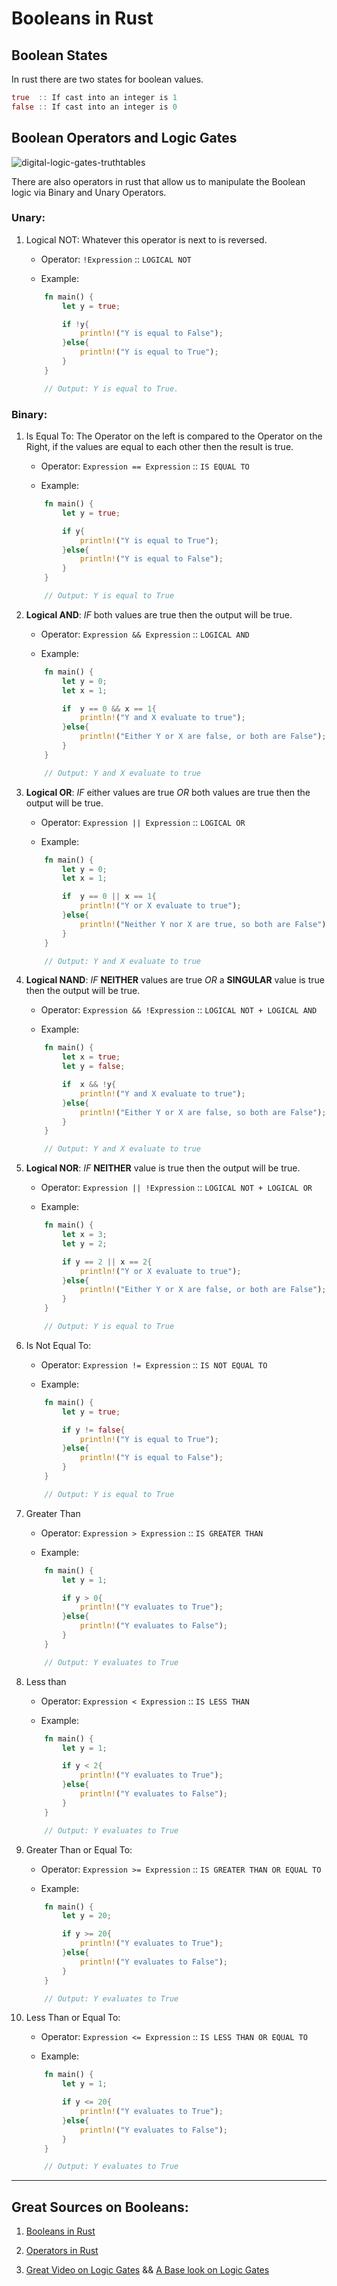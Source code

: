 # Booleans in Rust

## Boolean States

In rust there are two states for boolean values.

```Rust
true  :: If cast into an integer is 1
false :: If cast into an integer is 0
```

## Boolean Operators and Logic Gates

![digital-logic-gates-truthtables](https://instrumentationtools.com/wp-content/uploads/2017/07/instrumentationtools.com_digital-logic-gates-truthtables.png)

There are also operators in rust that allow us to manipulate the Boolean logic via Binary and Unary Operators.

### **Unary:**

1. Logical NOT: Whatever this operator is next to is reversed.

    * Operator: ``` !Expression ``` :: ``` LOGICAL NOT ```

    * Example:

    ``` Rust
        fn main() {
            let y = true;

            if !y{
                println!("Y is equal to False");
            }else{
                println!("Y is equal to True");
            }
        }

        // Output: Y is equal to True.
    ```

### **Binary:**

1. Is Equal To: The Operator on the left is compared to the Operator on the Right, if the values are equal to each other then the result is true.

    * Operator:  ``` Expression == Expression ``` :: ``` IS EQUAL TO ```

    * Example:

    ``` Rust
        fn main() {
            let y = true;

            if y{
                println!("Y is equal to True");
            }else{
                println!("Y is equal to False");
            }
        }

        // Output: Y is equal to True
    ```

2. **Logical AND**: *IF* both values are true then the output will be true.

    * Operator: ``` Expression && Expression ``` :: ``` LOGICAL AND ```

    * Example:

    ``` Rust
        fn main() {
            let y = 0;
            let x = 1;

            if  y == 0 && x == 1{
                println!("Y and X evaluate to true");
            }else{
                println!("Either Y or X are false, or both are False");
            }
        }

        // Output: Y and X evaluate to true
    ```

3. **Logical OR**: *IF* either values are true *OR* both values are true then the output will be true.

    * Operator: ``` Expression || Expression ``` :: ``` LOGICAL OR ```

    * Example:

    ``` Rust
        fn main() {
            let y = 0;
            let x = 1;

            if  y == 0 || x == 1{
                println!("Y or X evaluate to true");
            }else{
                println!("Neither Y nor X are true, so both are False");
            }
        }

        // Output: Y and X evaluate to true
    ```

4. **Logical NAND**: *IF* **NEITHER** values are true *OR* a **SINGULAR** value is true then the output will be true.

    * Operator: ``` Expression && !Expression ``` :: ``` LOGICAL NOT + LOGICAL AND ```

    * Example:

    ``` Rust
        fn main() {
            let x = true;
            let y = false;

            if  x && !y{
                println!("Y and X evaluate to true");
            }else{
                println!("Either Y or X are false, so both are False");
            }
        }

        // Output: Y and X evaluate to true
    ```

5. **Logical NOR**: *IF* **NEITHER** value is true then the output will be true.

    * Operator: ``` Expression || !Expression ``` :: ``` LOGICAL NOT + LOGICAL OR ```

    * Example:

    ``` Rust
        fn main() {
            let x = 3;
            let y = 2;

            if y == 2 || x == 2{
                println!("Y or X evaluate to true");
            }else{
                println!("Either Y or X are false, or both are False");
            }
        }

        // Output: Y is equal to True
    ```

6. Is Not Equal To:

    * Operator:  ``` Expression != Expression ``` :: ``` IS NOT EQUAL TO ```

    * Example:

    ``` Rust
        fn main() {
            let y = true;

            if y != false{
                println!("Y is equal to True");
            }else{
                println!("Y is equal to False");
            }
        }

        // Output: Y is equal to True
    ```

7. Greater Than

    * Operator:  ``` Expression > Expression ``` :: ``` IS GREATER THAN ```

    * Example:

    ``` Rust
        fn main() {
            let y = 1;

            if y > 0{
                println!("Y evaluates to True");
            }else{
                println!("Y evaluates to False");
            }
        }

        // Output: Y evaluates to True
    ```

8. Less than

    * Operator:  ``` Expression < Expression ``` :: ``` IS LESS THAN ```

    * Example:

    ``` Rust
        fn main() {
            let y = 1;

            if y < 2{
                println!("Y evaluates to True");
            }else{
                println!("Y evaluates to False");
            }
        }

        // Output: Y evaluates to True
    ```

9. Greater Than or Equal To:

    * Operator:  ``` Expression >= Expression ``` :: ``` IS GREATER THAN OR EQUAL TO ```

    * Example:

    ``` Rust
        fn main() {
            let y = 20;

            if y >= 20{
                println!("Y evaluates to True");
            }else{
                println!("Y evaluates to False");
            }
        }

        // Output: Y evaluates to True
    ```

10. Less Than or Equal To:

    * Operator:  ``` Expression <= Expression ``` :: ``` IS LESS THAN OR EQUAL TO ```

    * Example:

    ``` Rust
        fn main() {
            let y = 1;

            if y <= 20{
                println!("Y evaluates to True");
            }else{
                println!("Y evaluates to False");
            }
        }

        // Output: Y evaluates to True
    ```

----

## Great Sources on Booleans:

1. [Booleans in Rust](https://doc.rust-lang.org/std/primitive.bool.html)

2. [Operators in Rust](https://doc.rust-lang.org/reference/expressions/operator-expr.html)

3. [Great Video on Logic Gates](https://www.youtube.com/watch?v=gI-qXk7XojA) && [A Base look on Logic Gates](https://www.youtube.com/watch?v=RhS-AL2ZcyE)
